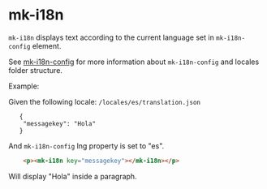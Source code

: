 mk-i18n
=======

`mk-i18n` displays text according to the current language set in `mk-i18n-config` element.

See <a href="#mk-i18n-config">mk-i18n-config</a> for more information about
`mk-i18n-config` and locales folder structure.

Example:

Given the following locale: `/locales/es/translation.json`

```    
   {
    "messagekey": "Hola"
   }
```
And `mk-i18n-config` lng property is set to "es".

```html
    <p><mk-i18n key="messagekey"></mk-i18n></p>
```
Will display "Hola" inside a paragraph.